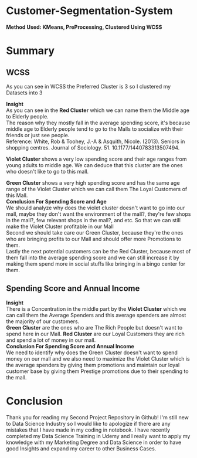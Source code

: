 # Customer-Segmentation-System
**Method Used: KMeans, PreProcessing, Clustered Using WCSS**  
  
  
# Summary  
  ## WCSS
As you can see in WCSS the Preferred Cluster is 3 so I clustered my Datasets into 3

**Insight**  
As you can see in the **Red Cluster** which we can name them the Middle age to Elderly people.  
The reason why they mostly fall in the average spending score, it's because middle age to Elderly people tend to go to the Malls to socialize with their friends or just see people.   
Reference: White, Rob & Toohey, J.-A & Asquith, Nicole. (2013). Seniors in shopping centres. Journal of Sociology. 51. 10.1177/1440783313507494.  
  
  
**Violet Cluster**  shows a very low spending score and their age ranges from young adults to middle age. We can deduce that this cluster are the ones who doesn't like to go to this mall.  
  
**Green Cluster** shows a very high spending score and has the same age range of the Violet Cluster which we can call them The Loyal Customers of this Mall.  
  **Conclusion For Spending Score and Age**  
  We should analyze why does the violet cluster doesn't want to go into our mall, maybe they don't want the environment of the mall?, they're few shops in the mall?, few relevant shops in the mall?, and etc. So that we can still make the Violet Cluster profitable in our Mall  
  Second we should take care our Green Cluster, because they're the ones who are bringing profits to our Mall and should offer more Promotions to them.  
  Lastly the next potential customers can be the Red Cluster, because most of them fall into the average spending score and we can still increase it by making them spend more in social stuffs like bringing in a bingo center for them.  
    
    
## Spending Score and Annual Income

**Insight**   
There is a Concentration in the middle part by the **Violet Cluster** which we can call them the Average Spenders and this average spenders are almost the majority of our customers.  
**Green Cluster** are the ones who are The Rich People but doesn't want to spend here in our Mall.
**Red Cluster** are our Loyal Customers they are rich and spend a lot of money in our mall.  
**Conclusion For Spending Score and Annual Income**  
We need to identify why does the Green Cluster doesn't want to spend money on our mall and we also need to maximize the Violet Cluster which is the average spenders by giving them promotions and maintain our loyal customer base by giving them Prestige promotions due to their spending to the mall.  
  
  # Conclusion  
Thank you for reading my Second Project Repository in Github!  I'm still new to 
 Data Science Industry so I would like to apologize if there are any mistakes that I have made in my coding in notebook. I have recently completed my Data Science Training in Udemy and I really want to apply my knowledge with my Marketing Degree and Data Science in order to have good Insights and expand my career to other Business Cases.
